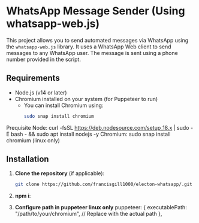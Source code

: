# WhatsApp Message Sender (Using whatsapp-web.js)

This project allows you to send automated messages via WhatsApp using the `whatsapp-web.js` library. It uses a WhatsApp Web client to send messages to any WhatsApp user. The message is sent using a phone number provided in the script.

## Requirements

- Node.js (v14 or later)
- Chromium installed on your system (for Puppeteer to run)
  - You can install Chromium using:
    ```bash
    sudo snap install chromium
    ```

Prequisite
  Node: curl -fsSL https://deb.nodesource.com/setup_18.x | sudo -E bash - && sudo apt install nodejs -y
  Chromium: sudo snap install chromium (linux only)

## Installation

1. **Clone the repository** (if applicable):

   ```bash
   git clone https://github.com/francisgill1000/electon-whatsapp/.git
   ```

2. **npm i**:

4. **Configure path in puppeteer linux only**
   puppeteer: {
     executablePath: "/path/to/your/chromium", // Replace with the actual path
   },
